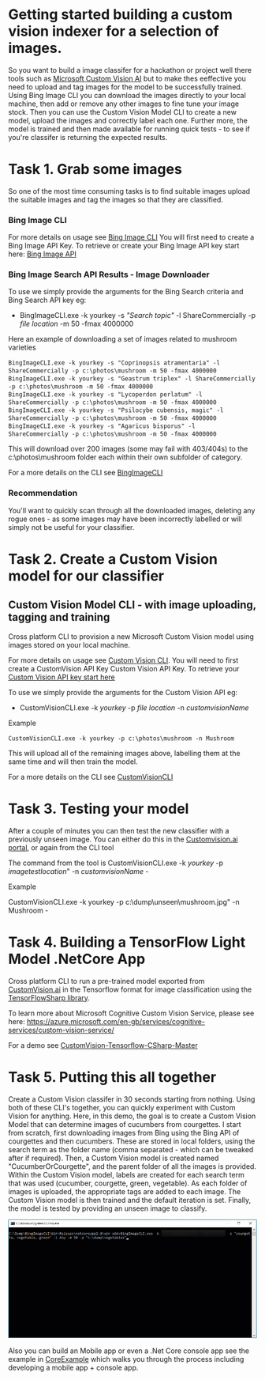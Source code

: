 # Getting started building a custom vision indexer for a selection of images. 

So you want to build a image classifer for a hackathon or project well there tools such as [Microsoft Custom Vision AI](http://www.customvision.ai) but to make thes eeffective you need to upload and tag images for the model to be successfully trained. Using Bing Image CLI you can download the images directly to your local machine, then add or remove any other images to fine tune your image stock.  Then you can use the Custom Vision Model CLI to create a new model, upload the images and correctly label each one.  Further more, the model is trained and then made available for running quick tests - to see if you're classifer is returning the expected results.

# Task 1. Grab some images

So one of the most time consuming tasks is to find suitable images upload the suitable images and tag the images so that they are classified.

### Bing Image CLI

For more details on usage see [Bing Image CLI](BingImageCLI/Readme.md)
You will first need to create a Bing Image API Key. To retrieve or create your Bing Image API key start here: [Bing Image API](https://azure.microsoft.com/en-gb/try/cognitive-services/?api=bing-image-search-api) 

### Bing Image Search API Results - Image Downloader

To use we simply provide the arguments for the Bing Search criteria and Bing Search API key eg:

- BingImageCLI.exe -k yourkey -s _"Search topic"_ -l ShareCommercially -p _file location_ -m 50 -fmax 4000000

Here an example of downloading a set of images related to mushroom varieties

```
BingImageCLI.exe -k yourkey -s "Coprinopsis atramentaria" -l ShareCommercially -p c:\photos\mushroom -m 50 -fmax 4000000
BingImageCLI.exe -k yourkey -s "Geastrum triplex" -l ShareCommercially -p c:\photos\mushroom -m 50 -fmax 4000000
BingImageCLI.exe -k yourkey -s "Lycoperdon perlatum" -l ShareCommercially -p c:\photos\mushroom -m 50 -fmax 4000000
BingImageCLI.exe -k yourkey -s "Psilocybe cubensis, magic" -l ShareCommercially -p c:\photos\mushroom -m 50 -fmax 4000000
BingImageCLI.exe -k yourkey -s "Agaricus bisporus" -l ShareCommercially -p c:\photos\mushroom -m 50 -fmax 4000000
```

This will download over 200 images (some may fail with 403/404s) to the c:\photos\mushroom folder each within their own subfolder of category.


For a more details on the CLI see [BingImageCLI](/BingImageCLI/)

### Recommendation

You'll want to quickly scan through all the downloaded images, deleting any rogue ones - as some images may have been incorrectly labelled or will simply not be useful for your classifier.

# Task 2. Create a Custom Vision model for our classifier

## Custom Vision Model CLI - with image uploading, tagging and training

Cross platform CLI to provision a new Microsoft Custom Vision model using images stored on your local machine.

For more details on usage see [Custom Vision CLI](CustomVisionCLI/Readme.md). You will need to first create a CustomVision API Key 
Custom Vision API Key. To retrieve your [Custom Vision API key start here](https://azure.microsoft.com/en-gb/try/cognitive-services/)

To use we simply provide the arguments for the Custom Vision API eg:

- CustomVisionCLI.exe -k _yourkey_ -p _file location_ -n _customvisionName_

Example

```
CustomVisionCLI.exe -k yourkey -p c:\photos\mushroom -n Mushroom
```

This will upload all of the remaining images above, labelling them at the same time and will then train the model.  

For a more details on the CLI see [CustomVisionCLI](/CustomVisionCLI/)

# Task 3. Testing your model

After a couple of minutes you can then test the new classifier with a previously unseen image.  You can either do this in the [Customvision.ai portal](http://www.customvision.ai), or again from the CLI tool 

The command from the tool is 
CustomVisionCLI.exe -k _yourkey_ -p _imagetestlocation_" -n _customvisionName_ -

Example

CustomVisionCLI.exe -k yourkey -p c:\dump\unseen\mushroom.jpg" -n Mushroom -


# Task 4. Building a TensorFlow Light Model .NetCore App

Cross platform CLI to run a pre-trained model exported from [CustomVision.ai](https://CustomVision.ai) in the Tensorflow format for image classification using the [TensorFlowSharp library](https://github.com/migueldeicaza/TensorFlowSharp).

To learn more about Microsoft Cognitive Custom Vision Service, please see here: https://azure.microsoft.com/en-gb/services/cognitive-services/custom-vision-service/

For a demo see [CustomVision-Tensorflow-CSharp-Master](/CustomVision-TensorFlow-CSharp-master/Readme.md)

# Task 5. Putting this all together

Create a Custom Vision classifer in 30 seconds starting from nothing.  Using both of these CLI's together, you can quickly experiment with Custom Vision for anything.  Here, in this demo, the goal is to create a Custom Vision Model that can determine images of cucumbers from courgettes.  I start from scratch, first downloading images from Bing using the Bing API of courgettes and then cucumbers.  These are stored in local folders, using the search term as the folder name (comma separated - which can be tweaked after if required).  Then, a Custom Vision model is created named "CucumberOrCourgette", and the parent folder of all the images is provided.  Within the Custom Vision model, labels are created for each search term that was used (cucumber, courgette, green, vegetable).  As each folder of images is uploaded, the appropriate tags are added to each image.  The Custom Vision model is then trained and the default iteration is set. Finally, the model is tested by providing an unseen image to classify.

![Demo](Images/Bing%20Image%20and%20Custom%20Vision%20CLI.gif)

Also you can build an Mobile app or even a .Net Core console app see the example in [CoreExample](\CoreExample) which walks you through the process including developing a mobile app + console app.